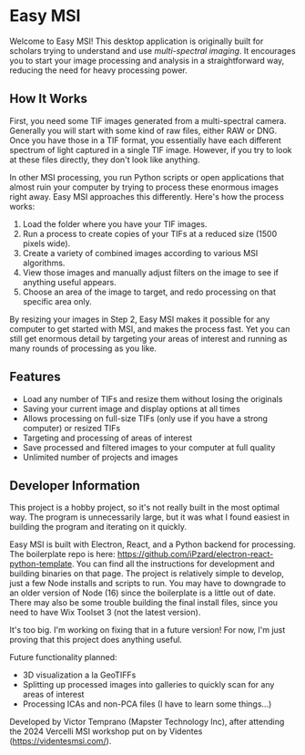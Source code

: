 # Easy MSI

Welcome to Easy MSI! This desktop application is originally built for scholars trying to understand and use *multi-spectral imaging*. It encourages you to start your image processing and analysis in a straightforward way, reducing the need for heavy processing power.

## How It Works

First, you need some TIF images generated from a multi-spectral camera. Generally you will start with some kind of raw files, either RAW or DNG. Once you have those in a TIF format, you essentially have each different spectrum of light captured in a single TIF image. However, if you try to look at these files directly, they don't look like anything.

In other MSI processing, you run Python scripts or open applications that almost ruin your computer by trying to process these enormous images right away. Easy MSI approaches this differently. Here's how the process works:

1. Load the folder where you have your TIF images.
2. Run a process to create copies of your TIFs at a reduced size (1500 pixels wide).
3. Create a variety of combined images according to various MSI algorithms.
4. View those images and manually adjust filters on the image to see if anything useful appears.
5. Choose an area of the image to target, and redo processing on that specific area only.

By resizing your images in Step 2, Easy MSI makes it possible for any computer to get started with MSI, and makes the process fast. Yet you can still get enormous detail by targeting your areas of interest and running as many rounds of processing as you like.

## Features

- Load any number of TIFs and resize them without losing the originals
- Saving your current image and display options at all times
- Allows processing on full-size TIFs (only use if you have a strong computer) or resized TIFs
- Targeting and processing of areas of interest
- Save processed and filtered images to your computer at full quality
- Unlimited number of projects and images

## Developer Information

This project is a hobby project, so it's not really built in the most optimal way. The program is unnecessarily large, but it was what I found easiest in building the program and iterating on it quickly.

Easy MSI is built with Electron, React, and a Python backend for processing. The boilerplate repo is here: https://github.com/iPzard/electron-react-python-template. You can find all the instructions for development and building binaries on that page. The project is relatively simple to develop, just a few Node installs and scripts to run. You may have to downgrade to an older version of Node (16) since the boilerplate is a little out of date. There may also be some trouble building the final install files, since you need to have Wix Toolset 3 (not the latest version).

It's too big. I'm working on fixing that in a future version! For now, I'm just proving that this project does anything useful.

Future functionality planned:

- 3D visualization a la GeoTIFFs
- Splitting up processed images into galleries to quickly scan for any areas of interest
- Processing ICAs and non-PCA files (I have to learn some things...)

Developed by Victor Temprano (Mapster Technology Inc), after attending the 2024 Vercelli MSI workshop put on by Videntes (https://videntesmsi.com/).
